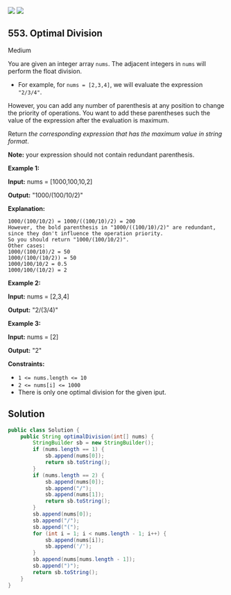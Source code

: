 [![](https://img.shields.io/github/stars/javadev/LeetCode-in-Java?label=Stars&style=flat-square)](https://github.com/javadev/LeetCode-in-Java)
[![](https://img.shields.io/github/forks/javadev/LeetCode-in-Java?label=Fork%20me%20on%20GitHub%20&style=flat-square)](https://github.com/javadev/LeetCode-in-Java/fork)

## 553\. Optimal Division

Medium

You are given an integer array `nums`. The adjacent integers in `nums` will perform the float division.

*   For example, for `nums = [2,3,4]`, we will evaluate the expression `"2/3/4"`.

However, you can add any number of parenthesis at any position to change the priority of operations. You want to add these parentheses such the value of the expression after the evaluation is maximum.

Return _the corresponding expression that has the maximum value in string format_.

**Note:** your expression should not contain redundant parenthesis.

**Example 1:**

**Input:** nums = [1000,100,10,2]

**Output:** "1000/(100/10/2)"

**Explanation:**

    1000/(100/10/2) = 1000/((100/10)/2) = 200
    However, the bold parenthesis in "1000/((100/10)/2)" are redundant, since they don't influence the operation priority.
    So you should return "1000/(100/10/2)".
    Other cases:
    1000/(100/10)/2 = 50
    1000/(100/(10/2)) = 50
    1000/100/10/2 = 0.5
    1000/100/(10/2) = 2 

**Example 2:**

**Input:** nums = [2,3,4]

**Output:** "2/(3/4)" 

**Example 3:**

**Input:** nums = [2]

**Output:** "2" 

**Constraints:**

*   `1 <= nums.length <= 10`
*   `2 <= nums[i] <= 1000`
*   There is only one optimal division for the given iput.

## Solution

```java
public class Solution {
    public String optimalDivision(int[] nums) {
        StringBuilder sb = new StringBuilder();
        if (nums.length == 1) {
            sb.append(nums[0]);
            return sb.toString();
        }
        if (nums.length == 2) {
            sb.append(nums[0]);
            sb.append("/");
            sb.append(nums[1]);
            return sb.toString();
        }
        sb.append(nums[0]);
        sb.append("/");
        sb.append("(");
        for (int i = 1; i < nums.length - 1; i++) {
            sb.append(nums[i]);
            sb.append('/');
        }
        sb.append(nums[nums.length - 1]);
        sb.append(")");
        return sb.toString();
    }
}
```